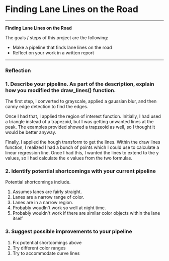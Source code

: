 # **Finding Lane Lines on the Road** 
---

**Finding Lane Lines on the Road**

The goals / steps of this project are the following:
* Make a pipeline that finds lane lines on the road
* Reflect on your work in a written report




---

### Reflection

### 1. Describe your pipeline. As part of the description, explain how you modified the draw_lines() function.

The first step, I converted to grayscale, applied a gaussian blur, and then canny edge detection to find the edges.  

Once I had that, I applied the region of interest function.  Initially, I had used a triangle instead of a trapezoid, but I was getting unwanted lines at the peak.  The examples provided showed a trapzeoid as well, so I thought it would be better anyway.

Finally, I applied the hough transform to get the lines.  Within the draw lines function, I realized I had a bunch of points which I could use to calculate a linear regression line.  Once I had this, I wanted the lines to extend to the y values, so I had calculate the x values from the two formulas.

[//]: # (Image References)
[image1]:./test_images_output/solidWhiteCurve.jpg "An example output"


### 2. Identify potential shortcomings with your current pipeline
Potential shortcomings include.
1) Assumes lanes are fairly straight.
2) Lanes are a narrow range of color.
3) Lanes are in a narrow region.
4) Probably woudln't work so well at night time.
5) Probably wouldn't work if there are similar color objects within the lane itself
### 3. Suggest possible improvements to your pipeline
1) Fix potential shortcomings above
2) Try different color ranges
3) Try to accommodate curve lines